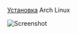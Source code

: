 [Установка](https://github.com/marginalex2001/linux_conf/blob/master/install_archlinux/intstall.md) Arch Linux


![Screenshot](./../img.jpg?raw=true "Screenshot")
